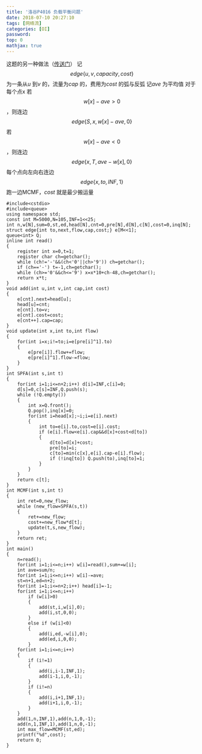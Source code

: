 ```yaml
---
title: '洛谷P4016 负载平衡问题'
date: 2018-07-10 20:27:10
tags: [网络流]
categories: [OI]
password:
top: 0
mathjax: true
---
```

这题的另一种做法（[传送门](https://cwher.github.io/2018/07/10/HAOI2008-糖果传递/#more)）
记$$edge\left \{ u,v,capacity,cost \right \}$$为一条从*u* 到*v* 的，流量为*cap* 的，费用为*cost* 的弧与反弧
记*ave* 为平均值
对于每个点x
若$$w\left [ x \right ]-ave>0$$，则连边$$edge\left \{ S,x,w\left [ x \right ]-ave,0 \right \}$$
若$$w\left [ x \right ]-ave<0$$，则连边$$edge\left \{ x,T,ave-w\left [ x \right ],0 \right \}$$
每个点向左向右连边$$edge\left \{ x,to,INF,1 \right \}$$
跑一边MCMF，*cost* 就是最少搬运量 
<!--more-->
```
#include<cstdio>
#include<queue>
using namespace std;
const int M=5000,N=105,INF=1<<25;
int n,w[N],sum=0,st,ed,head[N],cnt=0,pre[N],d[N],c[N],cost=0,inq[N];
struct edge{int to,next,flow,cap,cost;} e[M<<1];
queue<int> Q;
inline int read()
{
    register int x=0,t=1;
    register char ch=getchar();
    while (ch!='-'&&(ch<'0'||ch>'9')) ch=getchar();
    if (ch=='-') t=-1,ch=getchar();
    while (ch>='0'&&ch<='9') x=x*10+ch-48,ch=getchar();
    return x*t;
}
void add(int u,int v,int cap,int cost)
{
    e[cnt].next=head[u];
    head[u]=cnt;
    e[cnt].to=v;
    e[cnt].cost=cost;
    e[cnt++].cap=cap;	
}
void update(int x,int to,int flow)
{
    for(int i=x;i!=to;i=e[pre[i]^1].to)
    {
        e[pre[i]].flow+=flow;
        e[pre[i]^1].flow-=flow;	
    }	
}
int SPFA(int s,int t)
{
    for(int i=1;i<=n+2;i++) d[i]=INF,c[i]=0;
    d[s]=0,c[s]=INF,Q.push(s);
    while (!Q.empty())
    {
        int x=Q.front();
        Q.pop(),inq[x]=0;
        for(int i=head[x];~i;i=e[i].next)
        {
            int to=e[i].to,cost=e[i].cost;
            if (e[i].flow<e[i].cap&&d[x]+cost<d[to])
            {
            	d[to]=d[x]+cost;
                pre[to]=i;
                c[to]=min(c[x],e[i].cap-e[i].flow);
                if (!inq[to]) Q.push(to),inq[to]=1;
            }
        }	
    }
    return c[t];
}
int MCMF(int s,int t)
{
    int ret=0,new_flow;
    while (new_flow=SPFA(s,t))
    {
        ret+=new_flow;
        cost+=new_flow*d[t];
        update(t,s,new_flow);
    }
    return ret;
}
int main()
{
    n=read();
    for(int i=1;i<=n;i++) w[i]=read(),sum+=w[i];
    int ave=sum/n;
    for(int i=1;i<=n;i++) w[i]-=ave;
    st=n+1,ed=n+2;
    for(int i=1;i<=n+2;i++) head[i]=-1;
    for(int i=1;i<=n;i++)
        if (w[i]>0)
        {
            add(st,i,w[i],0);
            add(i,st,0,0);
        }
        else if (w[i]<0)
        {
            add(i,ed,-w[i],0);
            add(ed,i,0,0);		
        }
    for(int i=1;i<=n;i++)
    {
        if (i!=1) 
        {
            add(i,i-1,INF,1);
            add(i-1,i,0,-1);	
        }
        if (i!=n)
        {
            add(i,i+1,INF,1);
            add(i+1,i,0,-1);	
        }
    }
    add(1,n,INF,1),add(n,1,0,-1);
    add(n,1,INF,1),add(1,n,0,-1);
    int max_flow=MCMF(st,ed);
    printf("%d",cost);	
    return 0;	
}
```

